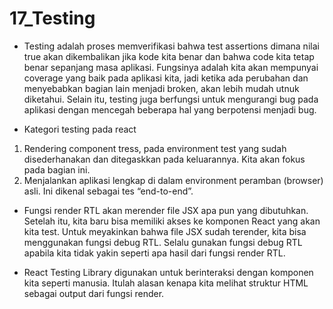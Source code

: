 # 17_Testing

- Testing  adalah proses  memverifikasi bahwa test assertions dimana nilai true akan dikembalikan jika kode kita benar dan bahwa code kita tetap benar sepanjang masa aplikasi. Fungsinya adalah kita akan mempunyai coverage yang baik pada aplikasi kita, jadi ketika ada perubahan dan menyebabkan bagian lain menjadi broken, akan lebih mudah utnuk diketahui. Selain itu, testing juga berfungsi untuk mengurangi bug pada aplikasi dengan mencegah beberapa hal yang berpotensi menjadi bug.

- Kategori testing pada react
1. Rendering component tress, pada environment test yang sudah disederhanakan dan ditegaskkan pada keluarannya. Kita akan fokus pada bagian ini.
2. Menjalankan aplikasi lengkap di dalam environment peramban (browser) asli. Ini dikenal sebagai tes “end-to-end”.

- Fungsi render RTL akan merender file JSX apa pun yang dibutuhkan. Setelah itu, kita baru bisa memiliki akses ke komponen React yang akan kita test. Untuk meyakinkan bahwa file JSX sudah terender, kita bisa menggunakan fungsi debug RTL. Selalu gunakan fungsi debug RTL apabila kita tidak yakin seperti apa hasil dari fungsi render RTL.

- React Testing Library digunakan untuk berinteraksi dengan komponen kita seperti manusia. Itulah alasan kenapa kita melihat struktur HTML sebagai output dari fungsi render.


